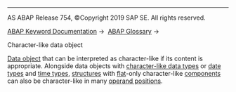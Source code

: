   

* * *

AS ABAP Release 754, ©Copyright 2019 SAP SE. All rights reserved.

[ABAP Keyword Documentation](javascript:call_link\('abenabap.htm'\)) →  [ABAP Glossary](javascript:call_link\('abenabap_glossary.htm'\)) → 

Character-like data object

[Data object](javascript:call_link\('abendata_object_glosry.htm'\) "Glossary Entry") that can be interpreted as character-like if its content is appropriate. Alongside data objects with [character-like data types](javascript:call_link\('abencharlike_data_type_glosry.htm'\) "Glossary Entry") or [date types](javascript:call_link\('abendate_type_glosry.htm'\) "Glossary Entry") and [time types](javascript:call_link\('abendate_type_glosry.htm'\) "Glossary Entry"), [structures](javascript:call_link\('abenstructure_glosry.htm'\) "Glossary Entry") with [flat](javascript:call_link\('abenflat_glosry.htm'\) "Glossary Entry")\-only character-like [components](javascript:call_link\('abencomponent_glosry.htm'\) "Glossary Entry") can also be character-like in many [operand positions](javascript:call_link\('abenoperand_position_glosry.htm'\) "Glossary Entry").